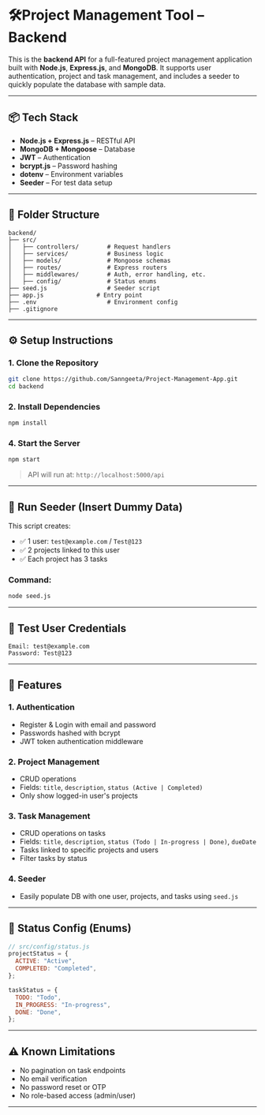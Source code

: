 # 🛠Project Management Tool – Backend

This is the **backend API** for a full-featured project management application built with **Node.js**, **Express.js**, and **MongoDB**. It supports user authentication, project and task management, and includes a seeder to quickly populate the database with sample data.

---

## 📦 Tech Stack

* **Node.js + Express.js** – RESTful API
* **MongoDB + Mongoose** – Database
* **JWT** – Authentication
* **bcrypt.js** – Password hashing
* **dotenv** – Environment variables
* **Seeder** – For test data setup

---

## 📁 Folder Structure

```
backend/
├── src/
│   ├── controllers/        # Request handlers
│   ├── services/           # Business logic
│   ├── models/             # Mongoose schemas
│   ├── routes/             # Express routers
│   ├── middlewares/        # Auth, error handling, etc.
│   ├── config/             # Status enums
├── seed.js                 # Seeder script
├── app.js               # Entry point
├── .env                    # Environment config
├── .gitignore
```

---

## ⚙️ Setup Instructions

### 1. Clone the Repository

```bash
git clone https://github.com/Sanngeeta/Project-Management-App.git
cd backend
```

### 2. Install Dependencies

```bash
npm install
```

### 4. Start the Server

```bash
npm start
```

> API will run at: `http://localhost:5000/api`

---

## 🌱 Run Seeder (Insert Dummy Data)

This script creates:

* ✅ 1 user: `test@example.com` / `Test@123`
* ✅ 2 projects linked to this user
* ✅ Each project has 3 tasks

### Command:

```bash
node seed.js
```

---

## 🔐 Test User Credentials

```
Email: test@example.com
Password: Test@123
```

---

## 🚀 Features

### 1. Authentication

* Register & Login with email and password
* Passwords hashed with bcrypt
* JWT token authentication middleware

### 2. Project Management

* CRUD operations
* Fields: `title`, `description`, `status (Active | Completed)`
* Only show logged-in user's projects

### 3. Task Management

* CRUD operations on tasks
* Fields: `title`, `description`, `status (Todo | In-progress | Done)`, `dueDate`
* Tasks linked to specific projects and users
* Filter tasks by status

### 4. Seeder

* Easily populate DB with one user, projects, and tasks using `seed.js`

---


## 📂 Status Config (Enums)

```js
// src/config/status.js
projectStatus = {
  ACTIVE: "Active",
  COMPLETED: "Completed",
};

taskStatus = {
  TODO: "Todo",
  IN_PROGRESS: "In-progress",
  DONE: "Done",
};
```

---

## ⚠️ Known Limitations

* No pagination on task endpoints
* No email verification
* No password reset or OTP
* No role-based access (admin/user)

---
